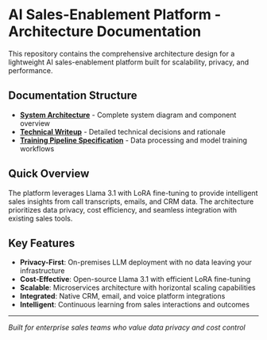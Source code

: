 
# AI Sales-Enablement Platform - Architecture Documentation

This repository contains the comprehensive architecture design for a lightweight AI sales-enablement platform built for scalability, privacy, and performance.

## Documentation Structure

- **[System Architecture](./architecture.md)** - Complete system diagram and component overview
- **[Technical Writeup](./technical_writeup.md)** - Detailed technical decisions and rationale
- **[Training Pipeline Specification](./training_pipeline.md)** - Data processing and model training workflows

## Quick Overview

The platform leverages Llama 3.1 with LoRA fine-tuning to provide intelligent sales insights from call transcripts, emails, and CRM data. The architecture prioritizes data privacy, cost efficiency, and seamless integration with existing sales tools.

## Key Features

- **Privacy-First**: On-premises LLM deployment with no data leaving your infrastructure
- **Cost-Effective**: Open-source Llama 3.1 with efficient LoRA fine-tuning
- **Scalable**: Microservices architecture with horizontal scaling capabilities
- **Integrated**: Native CRM, email, and voice platform integrations
- **Intelligent**: Continuous learning from sales interactions and outcomes

---
*Built for enterprise sales teams who value data privacy and cost control*

